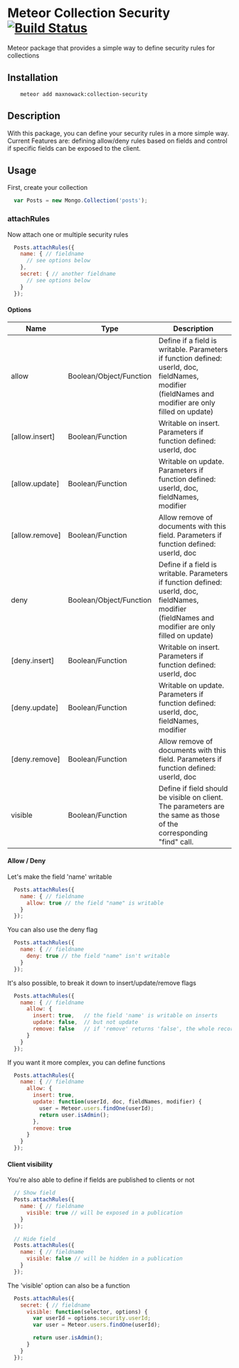 # Meteor Collection Security [![Build Status](https://travis-ci.org/maxnowack/meteor-collection-security.svg)](https://travis-ci.org/maxnowack/meteor-collection-security)

Meteor package that provides a simple way to define security rules for collections

## Installation

```
    meteor add maxnowack:collection-security
```

## Description

With this package, you can define your security rules in a more simple way.
Current Features are: defining allow/deny rules based on fields and control if specific fields can be exposed to the client.

## Usage

First, create your collection
```javascript
  var Posts = new Mongo.Collection('posts');
```

### attachRules

Now attach one or multiple security rules
```javascript  
  Posts.attachRules({
    name: { // fieldname
      // see options below
    },
    secret: { // another fieldname
      // see options below
    }
  });
```

#### Options
|Name|Type|Description|
|----|----|-----------|
|allow|Boolean/Object/Function|Define if a field is writable. Parameters if function defined: userId, doc, fieldNames, modifier (fieldNames and modifier are only filled on update)|
|[allow.insert]|Boolean/Function|Writable on insert. Parameters if function defined: userId, doc|
|[allow.update]|Boolean/Function|Writable on update. Parameters if function defined: userId, doc, fieldNames, modifier|
|[allow.remove]|Boolean/Function|Allow remove of documents with this field. Parameters if function defined: userId, doc|
|deny|Boolean/Object/Function|Define if a field is writable. Parameters if function defined: userId, doc, fieldNames, modifier (fieldNames and modifier are only filled on update)|
|[deny.insert]|Boolean/Function|Writable on insert. Parameters if function defined: userId, doc|
|[deny.update]|Boolean/Function|Writable on update. Parameters if function defined: userId, doc, fieldNames, modifier|
|[deny.remove]|Boolean/Function|Allow remove of documents with this field. Parameters if function defined: userId, doc|
|visible|Boolean/Function|Define if field should be visible on client. The parameters are the same as those of the corresponding "find" call.|

#### Allow / Deny

Let's make the field 'name' writable
```javascript  
  Posts.attachRules({
    name: { // fieldname
      allow: true // the field "name" is writable
    }
  });
```

You can also use the deny flag
```javascript  
  Posts.attachRules({
    name: { // fieldname
      deny: true // the field "name" isn't writable
    }
  });
```

It's also possible, to break it down to insert/update/remove flags
```javascript  
  Posts.attachRules({
    name: { // fieldname
      allow: {
        insert: true,   // the field 'name' is writable on inserts
        update: false,  // but not update
        remove: false   // if 'remove' returns 'false', the whole record cannot be deleted if the field is filled
      }
    }
  });
```


If you want it more complex, you can define functions
```javascript  
  Posts.attachRules({
    name: { // fieldname
      allow: {
        insert: true,
        update: function(userId, doc, fieldNames, modifier) {
          user = Meteor.users.findOne(userId);
          return user.isAdmin();
        },
        remove: true
      }
    }
  });
```

#### Client visibility

You're also able to define if fields are published to clients or not
```javascript  
  // Show field
  Posts.attachRules({
    name: { // fieldname
      visible: true // will be exposed in a publication
    }
  });

  // Hide field
  Posts.attachRules({
    name: { // fieldname
      visible: false // will be hidden in a publication
    }
  });
```

The 'visible' option can also be a function
```javascript  
  Posts.attachRules({
    secret: { // fieldname
      visible: function(selector, options) {
        var userId = options.security.userId;
        var user = Meteor.users.findOne(userId);

        return user.isAdmin();
      }
    }
  });
```
